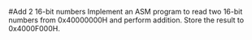 #Add 2 16-bit numbers
Implement an ASM program to read two 16-bit numbers from 0x40000000H and perform addition.
Store the result to 0x4000F000H.
